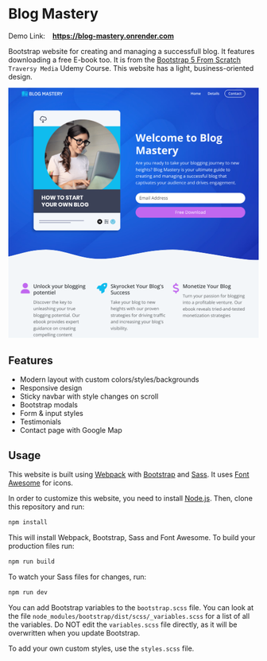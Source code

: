 # Blog Mastery

Demo Link: &ensp; **https://blog-mastery.onrender.com**

Bootstrap website for creating and managing a successfull blog. It features downloading a free E-book too. It is from the [Bootstrap 5 From Scratch ](https://www.udemy.com/course/bootstrap-from-scratch/?kw=bootstrap&src=sac&couponCode=LETSLEARNNOW) `Traversy Media` Udemy Course. This website has a light, business-oriented design.

<img src="./src/assets/images/screenshot.png"/>

## Features

- Modern layout with custom colors/styles/backgrounds
- Responsive design
- Sticky navbar with style changes on scroll
- Bootstrap modals
- Form & input styles
- Testimonials
- Contact page with Google Map

## Usage

This website is built using [Webpack](https://webpack.js.org/) with [Bootstrap](https://getbootstrap.com/) and [Sass](https://sass-lang.com/). It uses [Font Awesome](https://fontawesome.com/) for icons.

In order to customize this website, you need to install [Node.js](https://nodejs.org/en/). Then, clone this repository and run:

```bash
npm install
```

This will install Webpack, Bootstrap, Sass and Font Awesome. To build your production files run:

```bash
npm run build
```

To watch your Sass files for changes, run:

```bash
npm run dev
```

You can add Bootstrap variables to the `bootstrap.scss` file. You can look at the file `node_modules/bootstrap/dist/scss/_variables.scss` for a list of all the variables. Do NOT edit the `variables.scss` file directly, as it will be overwritten when you update Bootstrap.

To add your own custom styles, use the `styles.scss` file.
